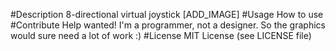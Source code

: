 #Description
8-directional virtual joystick [ADD_IMAGE]
#Usage
How to use
#Contribute
Help wanted! I'm a programmer, not a designer. So the graphics would sure need a lot of work :)
#License
MIT License (see LICENSE file)